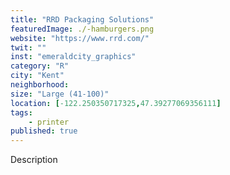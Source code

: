 ```yaml
---
title: "RRD Packaging Solutions"
featuredImage: ./-hamburgers.png
website: "https://www.rrd.com/"
twit: ""
inst: "emeraldcity_graphics"
category: "R"
city: "Kent"
neighborhood:
size: "Large (41-100)"
location: [-122.250350717325,47.39277069356111]
tags:
    - printer
published: true
---
```


Description
